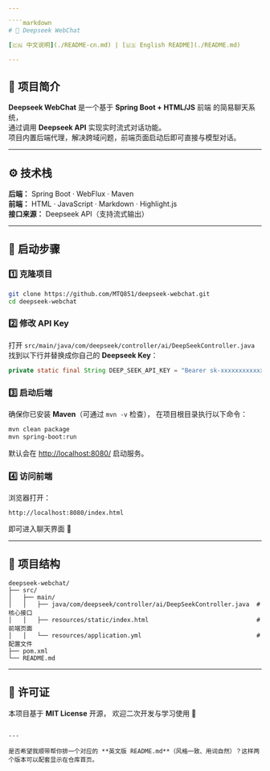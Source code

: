 ```yaml
---

````markdown
# 💬 Deepseek WebChat

[🇨🇳 中文说明](./README-cn.md) | [🇺🇸 English README](./README.md)

---
```


## 📖 项目简介

**Deepseek WebChat** 是一个基于 **Spring Boot + HTML/JS** 前端 的简易聊天系统，  
通过调用 **Deepseek API** 实现实时流式对话功能。  
项目内置后端代理，解决跨域问题，前端页面启动后即可直接与模型对话。

---

## ⚙️ 技术栈

**后端：** Spring Boot · WebFlux · Maven  
**前端：** HTML · JavaScript · Markdown · Highlight.js  
**接口来源：** Deepseek API（支持流式输出）

---

## 🚀 启动步骤

### 1️⃣ 克隆项目
```bash
git clone https://github.com/MTQ851/deepseek-webchat.git
cd deepseek-webchat
````

### 2️⃣ 修改 API Key

打开
`src/main/java/com/deepseek/controller/ai/DeepSeekController.java`
找到以下行并替换成你自己的 **Deepseek Key**：

```java
private static final String DEEP_SEEK_API_KEY = "Bearer sk-xxxxxxxxxxxxxxxx";
```

### 3️⃣ 启动后端

确保你已安装 **Maven**（可通过 `mvn -v` 检查），
在项目根目录执行以下命令：

```bash
mvn clean package
mvn spring-boot:run
```

默认会在 [http://localhost:8080/](http://localhost:8080/) 启动服务。

### 4️⃣ 访问前端

浏览器打开：

```
http://localhost:8080/index.html
```

即可进入聊天界面 🎉

---

## 📁 项目结构

```
deepseek-webchat/
├── src/
│   ├── main/
│   │   ├── java/com/deepseek/controller/ai/DeepSeekController.java  # 核心接口
│   │   ├── resources/static/index.html                              # 前端页面
│   │   └── resources/application.yml                                # 配置文件
├── pom.xml
└── README.md
```

---

## 📜 许可证

本项目基于 **MIT License** 开源，
欢迎二次开发与学习使用 🤝

```

---

是否希望我顺带帮你排一个对应的 **英文版 README.md**（风格一致、用词自然）？这样两个版本可以配套显示在仓库首页。
```
